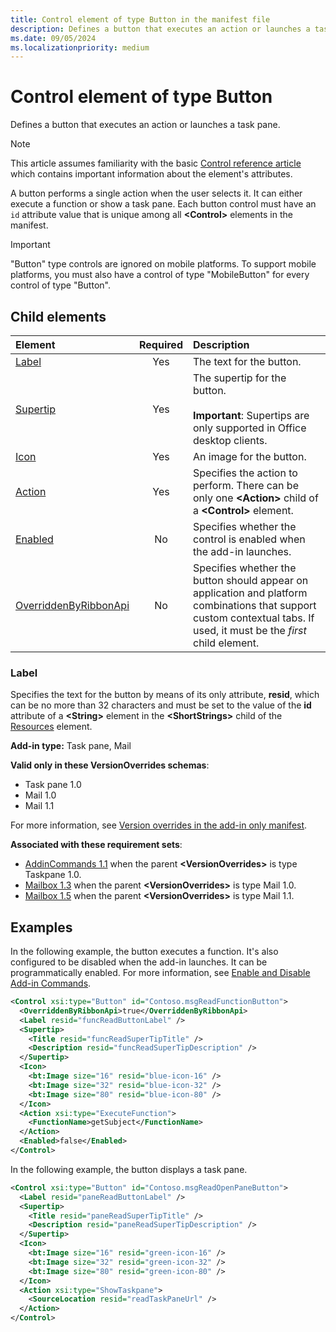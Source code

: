 ```yaml
---
title: Control element of type Button in the manifest file
description: Defines a button that executes an action or launches a task pane.
ms.date: 09/05/2024
ms.localizationpriority: medium
---
```


# Control element of type Button

Defines a button that executes an action or launches a task pane.

> [!NOTE]
> This article assumes familiarity with the basic [Control reference article](control.md) which contains important information about the element's attributes.

A button performs a single action when the user selects it. It can either execute a function or show a task pane. Each button control must have an `id` attribute value that is unique among all **\<Control\>** elements in the manifest.

> [!IMPORTANT]
> "Button" type controls are ignored on mobile platforms. To support mobile platforms, you must also have a control of type "MobileButton" for every control of type "Button".

## Child elements

| Element | Required | Description |
|:-----|:-----:|:-----|
| [Label](#label) | Yes | The text for the button. |
| [Supertip](supertip.md) | Yes | The supertip for the button.<br><br>**Important**: Supertips are only supported in Office desktop clients. |
| [Icon](icon.md) | Yes | An image for the button. |
| [Action](action.md) | Yes | Specifies the action to perform. There can be only one **\<Action\>** child of a **\<Control\>** element. |
| [Enabled](enabled.md) | No | Specifies whether the control is enabled when the add-in launches. |
| [OverriddenByRibbonApi](overriddenbyribbonapi.md) | No | Specifies whether the button should appear on application and platform combinations that support custom contextual tabs. If used, it must be the *first* child element. |

### Label

Specifies the text for the button by means of its only attribute, **resid**, which can be no more than 32 characters and must be set to the value of the **id** attribute of a **\<String\>** element in the **\<ShortStrings\>** child of the [Resources](resources.md) element.

**Add-in type:** Task pane, Mail

**Valid only in these VersionOverrides schemas**:

- Task pane 1.0
- Mail 1.0
- Mail 1.1

For more information, see [Version overrides in the add-in only manifest](/office/dev/add-ins/develop/xml-manifest-overview#version-overrides-in-the-manifest).

**Associated with these requirement sets**:

- [AddinCommands 1.1](../requirement-sets/common/add-in-commands-requirement-sets.md) when the parent **\<VersionOverrides\>** is type Taskpane 1.0.
- [Mailbox 1.3](../requirement-sets/outlook/requirement-set-1.3/outlook-requirement-set-1.3.md) when the parent **\<VersionOverrides\>** is type Mail 1.0.
- [Mailbox 1.5](../requirement-sets/outlook/requirement-set-1.5/outlook-requirement-set-1.5.md) when the parent **\<VersionOverrides\>** is type Mail 1.1.

## Examples

In the following example, the button executes a function. It's also configured to be disabled when the add-in launches. It can be programmatically enabled. For more information, see [Enable and Disable Add-in Commands](/office/dev/add-ins/design/disable-add-in-commands).

```xml
<Control xsi:type="Button" id="Contoso.msgReadFunctionButton">
  <OverriddenByRibbonApi>true</OverriddenByRibbonApi>
  <Label resid="funcReadButtonLabel" />
  <Supertip>
    <Title resid="funcReadSuperTipTitle" />
    <Description resid="funcReadSuperTipDescription" />
  </Supertip>
  <Icon>
    <bt:Image size="16" resid="blue-icon-16" />
    <bt:Image size="32" resid="blue-icon-32" />
    <bt:Image size="80" resid="blue-icon-80" />
  </Icon>
  <Action xsi:type="ExecuteFunction">
    <FunctionName>getSubject</FunctionName>
  </Action>
  <Enabled>false</Enabled>
</Control>
```

In the following example, the button displays a task pane.

```xml
<Control xsi:type="Button" id="Contoso.msgReadOpenPaneButton">
  <Label resid="paneReadButtonLabel" />
  <Supertip>
    <Title resid="paneReadSuperTipTitle" />
    <Description resid="paneReadSuperTipDescription" />
  </Supertip>
  <Icon>
    <bt:Image size="16" resid="green-icon-16" />
    <bt:Image size="32" resid="green-icon-32" />
    <bt:Image size="80" resid="green-icon-80" />
  </Icon>
  <Action xsi:type="ShowTaskpane">
    <SourceLocation resid="readTaskPaneUrl" />
  </Action>
</Control>
```
